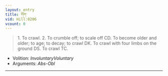 ```yaml
---
layout: entry
title: གོག་
vid: Hill:0206
vcount: 0
---
```

> 1\. To crawl\. 2\. To crumble off; to scale off CD\. To become older and older; to age; to decay; to crawl DK\. To crawl with four limbs on the ground DS\. To crawl TC\.

* Volition: _InvoluntaryVoluntary_
* Arguments: _Abs-Obl_

---

